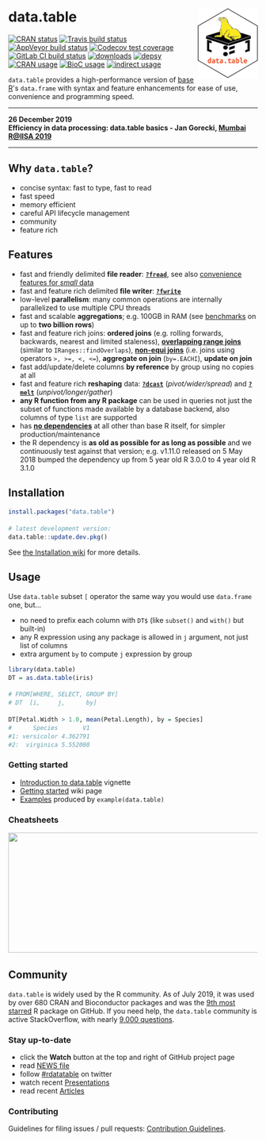 
# data.table <a href="http://r-datatable.com"><img src="https://raw.githubusercontent.com/Rdatatable/data.table/master/.graphics/logo.png" align="right" height="140" /></a>

<!-- badges: start -->
[![CRAN status](https://cranchecks.info/badges/flavor/release/data.table)](https://cran.r-project.org/web/checks/check_results_data.table.html)
[![Travis build status](https://travis-ci.org/Rdatatable/data.table.svg?branch=master)](https://travis-ci.org/Rdatatable/data.table)
[![AppVeyor build status](https://ci.appveyor.com/api/projects/status/kayjdh5qtgymhoxr/branch/master?svg=true)](https://ci.appveyor.com/project/Rdatatable/data-table)
[![Codecov test coverage](https://codecov.io/github/Rdatatable/data.table/coverage.svg?branch=master)](https://codecov.io/github/Rdatatable/data.table?branch=master)
[![GitLab CI build status](https://gitlab.com/Rdatatable/data.table/badges/master/pipeline.svg)](https://gitlab.com/Rdatatable/data.table/pipelines)
[![downloads](https://cranlogs.r-pkg.org/badges/data.table)](https://www.rdocumentation.org/trends)
[![depsy](http://depsy.org/api/package/cran/data.table/badge.svg)](http://depsy.org/package/r/data.table)
[![CRAN usage](https://jangorecki.gitlab.io/rdeps/data.table/CRAN_usage.svg?sanitize=true)](https://gitlab.com/jangorecki/rdeps)
[![BioC usage](https://jangorecki.gitlab.io/rdeps/data.table/BioC_usage.svg?sanitize=true)](https://gitlab.com/jangorecki/rdeps)
[![indirect usage](https://jangorecki.gitlab.io/rdeps/data.table/indirect_usage.svg?sanitize=true)](https://gitlab.com/jangorecki/rdeps)
<!-- badges: end -->

`data.table` provides a high-performance version of [base R](https://www.r-project.org/about.html)'s `data.frame` with syntax and feature enhancements for ease of use, convenience and programming speed.

---

**26 December 2019<br>
Efficiency in data processing: data.table basics - Jan Gorecki, [Mumbai R@IISA 2019](https://r-iisa2019.rbind.io/)**
<br>

---

## Why `data.table`?

* concise syntax: fast to type, fast to read
* fast speed
* memory efficient
* careful API lifecycle management
* community
* feature rich

## Features

* fast and friendly delimited **file reader**: **[`?fread`](https://rdatatable.gitlab.io/data.table/reference/fread.html)**, see also [convenience features for _small_ data](https://github.com/Rdatatable/data.table/wiki/Convenience-features-of-fread)
* fast and feature rich delimited **file writer**: **[`?fwrite`](https://rdatatable.gitlab.io/data.table/reference/fwrite.html)**
* low-level **parallelism**: many common operations are internally parallelized to use multiple CPU threads
* fast and scalable **aggregations**; e.g. 100GB in RAM (see [benchmarks](https://github.com/Rdatatable/data.table/wiki/Benchmarks-%3A-Grouping) on up to **two billion rows**)
* fast and feature rich joins: **ordered joins** (e.g. rolling forwards, backwards, nearest and limited staleness), **[overlapping range joins](https://github.com/Rdatatable/data.table/wiki/talks/EARL2014_OverlapRangeJoin_Arun.pdf)** (similar to `IRanges::findOverlaps`), **[non-equi joins](https://github.com/Rdatatable/data.table/wiki/talks/ArunSrinivasanUseR2016.pdf)** (i.e. joins using operators `>, >=, <, <=`), **aggregate on join** (`by=.EACHI`), **update on join**
* fast add/update/delete columns **by reference** by group using no copies at all
* fast and feature rich **reshaping** data: **[`?dcast`](https://rdatatable.gitlab.io/data.table/reference/dcast.data.table.html)** (_pivot/wider/spread_) and **[`?melt`](https://rdatatable.gitlab.io/data.table/reference/melt.data.table.html)** (_unpivot/longer/gather_)
* **any R function from any R package** can be used in queries not just the subset of functions made available by a database backend, also columns of type `list` are supported
* has **[no dependencies](https://en.wikipedia.org/wiki/Dependency_hell)** at all other than base R itself, for simpler production/maintenance
* the R dependency is **as old as possible for as long as possible** and we continuously test against that version; e.g. v1.11.0 released on 5 May 2018 bumped the dependency up from 5 year old R 3.0.0 to 4 year old R 3.1.0

## Installation

```r
install.packages("data.table")

# latest development version:
data.table::update.dev.pkg()
```

See [the Installation wiki](https://github.com/Rdatatable/data.table/wiki/Installation) for more details.

## Usage

Use `data.table` subset `[` operator the same way you would use `data.frame` one, but...

* no need to prefix each column with `DT$` (like `subset()` and `with()` but built-in)
* any R expression using any package is allowed in `j` argument, not just list of columns
* extra argument `by` to compute `j` expression by group

```r
library(data.table)
DT = as.data.table(iris)

# FROM[WHERE, SELECT, GROUP BY]
# DT  [i,     j,      by]

DT[Petal.Width > 1.0, mean(Petal.Length), by = Species]
#      Species       V1
#1: versicolor 4.362791
#2:  virginica 5.552000
```

### Getting started

* [Introduction to data.table](https://cloud.r-project.org/web/packages/data.table/vignettes/datatable-intro.html) vignette
* [Getting started](https://github.com/Rdatatable/data.table/wiki/Getting-started) wiki page
* [Examples](https://rdatatable.gitlab.io/data.table/reference/data.table.html#examples) produced by `example(data.table)`

### Cheatsheets

<a href="https://raw.githubusercontent.com/rstudio/cheatsheets/master/datatable.pdf"><img src="https://raw.githubusercontent.com/rstudio/cheatsheets/master/pngs/datatable.png" width="615" height="242"/></a>

## Community

`data.table` is widely used by the R community. As of July 2019, it was used by over 680 CRAN and Bioconductor packages and was the [9th most starred](http://www.r-pkg.org/starred) R package on GitHub. If you need help, the `data.table` community is active StackOverflow, with nearly [9,000 questions](http://stackoverflow.com/questions/tagged/data.table).

### Stay up-to-date

- click the **Watch** button at the top and right of GitHub project page
- read [NEWS file](https://github.com/Rdatatable/data.table/blob/master/NEWS.md)
- follow [#rdatatable](https://twitter.com/hashtag/rdatatable) on twitter
- watch recent [Presentations](https://github.com/Rdatatable/data.table/wiki/Presentations)
- read recent [Articles](https://github.com/Rdatatable/data.table/wiki/Articles)

### Contributing

Guidelines for filing issues / pull requests: [Contribution Guidelines](https://github.com/Rdatatable/data.table/wiki/Contributing).
